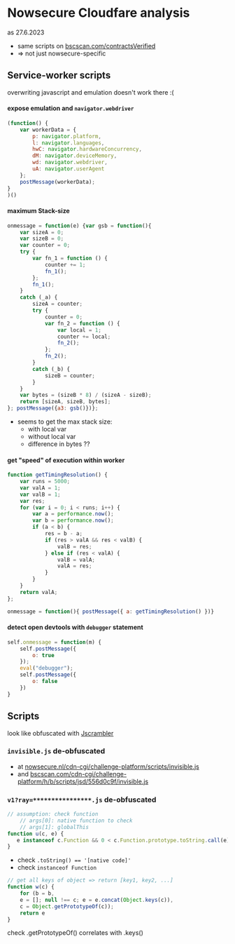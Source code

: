 # Nowsecure Cloudfare analysis
as 27.6.2023
- same scripts on [bscscan.com/contractsVerified](https://bscscan.com/contractsVerified)
- => not just nowsecure-specific

## Service-worker scripts
overwriting javascript and emulation doesn't work there :(


#### expose emulation and `navigator.webdriver`
```js
(function() {
    var workerData = {
        p: navigator.platform,
        l: navigator.languages,
        hwC: navigator.hardwareConcurrency,
        dM: navigator.deviceMemory,
        wd: navigator.webdriver,
        uA: navigator.userAgent
    };
    postMessage(workerData);
}
)()
```

#### maximum Stack-size
```js
onmessage = function(e) {var gsb = function(){
    var sizeA = 0;
    var sizeB = 0;
    var counter = 0;
    try {
        var fn_1 = function () {
            counter += 1;
            fn_1();
        };
        fn_1();
    }
    catch (_a) {
        sizeA = counter;
        try {
            counter = 0;
            var fn_2 = function () {
                var local = 1;
                counter += local;
                fn_2();
            };
            fn_2();
        }
        catch (_b) {
            sizeB = counter;
        }
    }
    var bytes = (sizeB * 8) / (sizeA - sizeB);
    return [sizeA, sizeB, bytes];
}; postMessage({a3: gsb()})};
```
- seems to get the max stack size:
  - with local var
  - without local var
  - difference in bytes ??

#### get "speed" of execution within worker
```js
function getTimingResolution() {
    var runs = 5000;
    var valA = 1;
    var valB = 1;
    var res;
    for (var i = 0; i < runs; i++) {
        var a = performance.now();
        var b = performance.now();
        if (a < b) {
            res = b - a;
            if (res > valA && res < valB) {
                valB = res;
            } else if (res < valA) {
                valB = valA;
                valA = res;
            }
        }
    }
    return valA;
};

onmessage = function(){ postMessage({ a: getTimingResolution() })}
```

#### detect open devtools  with `debugger` statement
```js
self.onmessage = function(m) {
    self.postMessage({
        o: true
    });
    eval("debugger");
    self.postMessage({
        o: false
    })
}
```

## Scripts
 look like obfuscated with [Jscrambler](https://en.wikipedia.org/wiki/Jscrambler)

### `invisible.js` de-obfuscated
- at [nowsecure.nl/cdn-cgi/challenge-platform/scripts/invisible.js](https://nowsecure.nl/cdn-cgi/challenge-platform/scripts/invisible.js)
- and [bscscan.com/cdn-cgi/challenge-platform/h/b/scripts/jsd/556d0c9f/invisible.js](https://bscscan.com/cdn-cgi/challenge-platform/h/b/scripts/jsd/556d0c9f/invisible.js)
### `v1?ray=****************.js` de-obfuscated

```js
// assumption: check function
    // args[0]: native function to check
    // args[1]: globalThis
function u(c, e) {
   e instanceof c.Function && 0 < c.Function.prototype.toString.call(e).indexOf('[native code]')
}
```
- check `.toString() == '[native code]'`
- check `instanceof Function`

```js
// get all keys of object => return [key1, key2, ...]
function w(c) {
    for (b = b,
    e = []; null !== c; e = e.concat(Object.keys(c)),
    c = Object.getPrototypeOf(c));
    return e
}
```
check .getPrototypeOf() correlates with .keys()